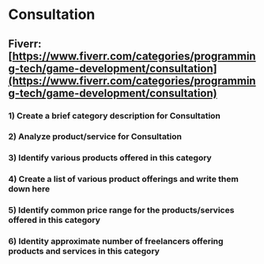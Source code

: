 # Consultation
## Fiverr: [https://www.fiverr.com/categories/programming-tech/game-development/consultation](https://www.fiverr.com/categories/programming-tech/game-development/consultation)
### 1) Create a brief category description for Consultation
### 2) Analyze product/service for Consultation
### 3) Identify various products offered in this category
### 4) Create a list of various product offerings and write them down here
### 5) Identify common price range for the products/services offered in this category
### 6) Identity approximate number of freelancers offering products and services in this category

